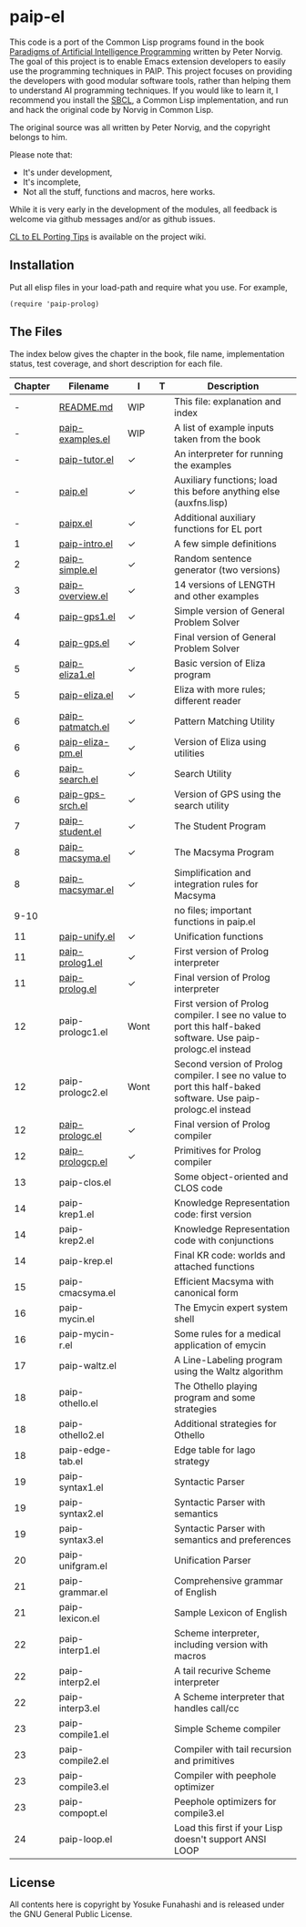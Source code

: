 paip-el
=======

This code is a port of the Common Lisp programs found in the book [Paradigms of Artificial Intelligence Programming](http://norvig.com/paip.html) written by Peter Norvig. The goal of this project is to enable Emacs extension developers to easily use the programming techniques in PAIP. This project focuses on providing the developers with good modular software tools, rather than helping them to understand AI programming techniques. If you would like to learn it, I recommend you install the [SBCL](http://www.sbcl.org/), a Common Lisp implementation, and run and hack the original code by Norvig in Common Lisp.

The original source was all written by Peter Norvig, and the copyright belongs to him.

Please note that:

- It's under development,
- It's incomplete,
- Not all the stuff, functions and macros, here works.

While it is very early in the development of the modules, all feedback is welcome via github messages and/or as github issues.

[CL to EL Porting Tips](https://github.com/yfuna/paip-el/wiki/CL-to-EL-Porting-Tips) is available on the project wiki.

Installation
------------

Put all elisp files in your load-path and require what you use. For example,


```
(require 'paip-prolog)
```

The Files
---------

The index below gives the chapter in the book, file name, implementation status, test coverage, and short description for each file.

| **Chapter** | **Filename**                                                                          | **I** | **T** | **Description**                                              |
|---------|-----------------------------------------------------------------------------------|-------|------|-------------------------------------------------------------------|
|       - | [README.md](README.md)               | WIP   |      | This file: explanation and index                                  |
|       - | [paip-examples.el](paip-examples.el) | WIP   |      | A list of example inputs taken from the book                      |
|       - | [paip-tutor.el](paip-tutor.el)       | ✓  |      | An interpreter for running the examples                           |
|       - | [paip.el](paip.el)                   | ✓  |      | Auxiliary functions; load this before anything else (auxfns.lisp) |
|       - | [paipx.el](paipx.el)                 | ✓  |      | Additional auxiliary functions for EL port                        |
|       1 | [paip-intro.el](paip-intro.el)       | ✓  |      | A few simple definitions                                          |
|       2 | [paip-simple.el](paip-simple.el)     | ✓  |      | Random sentence generator (two versions)                          |
|       3 | [paip-overview.el](paip-overview.el) | ✓  |      | 14 versions of LENGTH and other examples                          |
|       4 | [paip-gps1.el](paip-gps1.el)         | ✓  |      | Simple version of General Problem Solver                          |
|       4 | [paip-gps.el](paip-gps.el)           | ✓  |      | Final version of General Problem Solver                           |
|       5 | [paip-eliza1.el](paip-eliza1.el)     | ✓  |      | Basic version of Eliza program                                    |
|       5 | [paip-eliza.el](paip-eliza.el)       | ✓  |      | Eliza with more rules; different reader                           |
|       6 | [paip-patmatch.el](paip-patmatch.el) | ✓  |      | Pattern Matching Utility                                          |
|       6 | [paip-eliza-pm.el](paip-eliza-pm.el) | ✓  |      | Version of Eliza using utilities                                  |
|       6 | [paip-search.el](paip-search.el)     | ✓  |      | Search Utility                                                    |
|       6 | [paip-gps-srch.el](paip-srch.el)     | ✓  |      | Version of GPS using the search utility                           |
|       7 | [paip-student.el](paip-student.el)   | ✓  |      | The Student Program                                               |
|       8 | [paip-macsyma.el](paip-macsyma.el)   | ✓  |      | The Macsyma Program                                               |
|       8 | [paip-macsymar.el](paip-macsymar.el) | ✓  |      | Simplification and integration rules for Macsyma                  |
|    9-10 |                                                                                   |       |      | no files; important functions in paip.el                        |
|      11 | [paip-unify.el](paip-unify.el)       | ✓  |      | Unification functions                                             |
|      11 | [paip-prolog1.el](paip-prolog1.el)   | ✓  |      | First version of Prolog interpreter                               |
|      11 | [paip-prolog.el](paip-prolog.el)     | ✓  |      | Final version of Prolog interpreter                               |
|      12 | paip-prologc1.el                                                                  | Wont |      | First version of Prolog compiler. I see no value to port this half-baked software. Use paip-prologc.el instead                                  |
|      12 | paip-prologc2.el                                                                  | Wont |      | Second version of Prolog compiler. I see no value to port this half-baked software. Use paip-prologc.el instead                                  |
|      12 | [paip-prologc.el](paip-prologc.el)   | ✓  |      | Final version of Prolog compiler                                  |
|      12 | [paip-prologcp.el](paip-prologcp.el) | ✓  |      | Primitives for Prolog compiler                                    |
|      13 | paip-clos.el                                                                      |       |      | Some object-oriented and CLOS code                                |
|      14 | paip-krep1.el                                                                     |       |      | Knowledge Representation code: first version                      |
|      14 | paip-krep2.el                                                                     |       |      | Knowledge Representation code with conjunctions                   |
|      14 | paip-krep.el                                                                      |       |      | Final KR code: worlds and attached functions                      |
|      15 | paip-cmacsyma.el                                                                  |       |      | Efficient Macsyma with canonical form                             |
|      16 | paip-mycin.el                                                                     |       |      | The Emycin expert system shell                                    |
|      16 | paip-mycin-r.el                                                                   |       |      | Some rules for a medical application of emycin                    |
|      17 | paip-waltz.el                                                                     |       |      | A Line-Labeling program using the Waltz algorithm                 |
|      18 | paip-othello.el                                                                   |       |      | The Othello playing program and some strategies                   |
|      18 | paip-othello2.el                                                                  |       |      | Additional strategies for Othello                                 |
|      18 | paip-edge-tab.el                                                                  |       |      | Edge table for Iago strategy                                      |
|      19 | paip-syntax1.el                                                                   |       |      | Syntactic Parser                                                  |
|      19 | paip-syntax2.el                                                                   |       |      | Syntactic Parser with semantics                                   |
|      19 | paip-syntax3.el                                                                   |       |      | Syntactic Parser with semantics and preferences                   |
|      20 | paip-unifgram.el                                                                  |       |      | Unification Parser                                                |
|      21 | paip-grammar.el                                                                   |       |      | Comprehensive grammar of English                                  |
|      21 | paip-lexicon.el                                                                   |       |      | Sample Lexicon of English                                         |
|      22 | paip-interp1.el                                                                   |       |      | Scheme interpreter, including version with macros                 |
|      22 | paip-interp2.el                                                                   |       |      | A tail recurive Scheme interpreter                                |
|      22 | paip-interp3.el                                                                   |       |      | A Scheme interpreter that handles call/cc                         |
|      23 | paip-compile1.el                                                                  |       |      | Simple Scheme compiler                                            |
|      23 | paip-compile2.el                                                                  |       |      | Compiler with tail recursion and primitives                       |
|      23 | paip-compile3.el                                                                  |       |      | Compiler with peephole optimizer                                  |
|      23 | paip-compopt.el                                                                   |       |      | Peephole optimizers for compile3.el                               |
|      24 | paip-loop.el                                                                      |       |      | Load this first if your Lisp doesn't support ANSI LOOP            |

License
-------

All contents here is copyright by Yosuke Funahashi and is released under the GNU General Public License.
